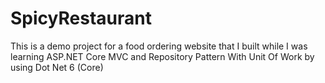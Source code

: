 # SpicyRestaurant
This is a demo project for a food ordering website that I built while I was learning ASP.NET Core MVC and Repository Pattern With Unit Of Work by using Dot Net 6 (Core)
